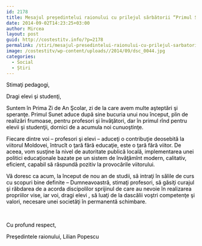 ```yaml
---
id: 2178
title: Mesajul preşedintelui raionului cu prilejul sărbătorii “Primul Sunet”
date: 2014-09-02T14:23:25+03:00
author: Mircea
layout: post
guid: http://costestitv.info/?p=2178
permalink: /stiri/mesajul-presedintelui-raionului-cu-prilejul-sarbatorii-primul-sunet/
image: /costestitv/wp-content/uploads//2014/09/dsc_0044.jpg
categories:
  - Social
  - Știri
---
```

<p style="color: #050808;">
  <span style="color: #000000;">Stimaţi pedagogi,</span>
</p>

<p style="color: #050808;">
  <span style="color: #000000;">Dragi elevi şi studenţi,</span>
</p>

<p style="color: #050808;">
  <!--more-->
</p>

<p style="color: #050808;">
  <span style="color: #000000;">Suntem în Prima Zi de An Şcolar, zi de la care avem multe aşteptări şi speranţe. Primul Sunet aduce după sine bucuria unui nou început, plin de realizări frumoase, pentru profesori şi învăţători, dar în primul rînd pentru elevii şi studenţii, dornici de a acumula noi cunuoştinţe.</span>
</p>

<p style="color: #050808;">
  <span style="color: #000000;">Fiecare dintre voi – profesori şi elevi – aduceţi o contribuţie deosebită la viitorul Moldovei, întrucît o ţară fără educaţie, este o ţară fără viitor. De aceea, vom susţine la nivel de autoritate publică locală, implementarea unei politici educaţionale bazate pe un sistem de învăţămînt modern, calitativ, eficient, capabil să răspundă pozitiv la provocările viitorului.</span>
</p>

<p style="color: #050808;">
  <span style="color: #000000;">Vă doresc ca acum, la început de nou an de studii, să intraţi în sălile de curs cu scopuri bine definite – Dumneavoastră, stimaţi profesori, să găsiţi curajul şi răbdarea de a acorda discipolilor sprijinul de care au nevoie în realizarea propriilor vise, iar voi, dragi elevi , să luaţi de la dascălii voştri competenţe şi valori, necesare unei societăţi în permanentă schimbare.</span>
</p>

<p style="color: #050808;">
  <span style="color: #000000;"> </span>
</p>

<p style="color: #050808;">
  <span style="color: #000000;">Cu profund respect,</span>
</p>

<p style="color: #050808;">
  <span style="color: #000000;">Preşedintele raionului, Lilian Popescu</span>
</p>